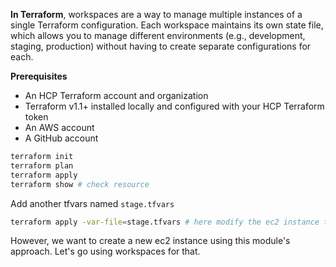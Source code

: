 **In Terraform**, workspaces are a way to manage multiple instances of a single Terraform configuration. Each workspace maintains its own state file, which allows you to manage different environments (e.g., development, staging, production) without having to create separate configurations for each.

**Prerequisites**

- An HCP Terraform account and organization
- Terraform v1.1+ installed locally and configured with your HCP Terraform token
- An AWS account
- A GitHub account

```bash
terraform init
terraform plan 
terraform apply
terraform show # check resource
```
Add another tfvars named `stage.tfvars`
```bash
terraform apply -var-file=stage.tfvars # here modify the ec2 instance t2.micro to t2.medium.
```
However, we want to create a new ec2 instance using this module's approach. Let's go using workspaces for that.

